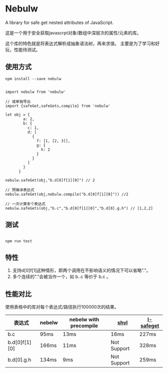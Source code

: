# Nebulw

A library for safe get nested attributes of JavaScript.

这是一个用于安全获取javascrpt对象/数组中深层次的属性/元素的库。

这个库的特色就是将表达式解析成抽象语法树，再来求值。
主要是为了学习和好玩，性能待测试。

## 使用方式

```
npm install --save nebulw
```

```

import nebulw from 'nebulw'

// 或单独导出
import {safeGet,safeGets,compile} from 'nebulw'

let obj = {
        a: 2,
        b: {
          c: 1,
          d: [
            {
              f: [1, [2, 3]],
              g: {
                h: 2
              }
            }
          ]
        }
      }

nebulw.safeGet(obj,"b.d[0]f[1][0]") // 2

// 预编译表达式
nebulw.safeGet(obj,nebulw.compile("b.d[0]f[1][0]")) //2

// 一次计算多个表达式
nebulw.safeGets(obj,"b.c","b.d[0]f[1][0]","b.d[0].g.h") // [1,2,2]

```

## 测试

```

npm run test

```

## 特性

1. 支持d[0]f[1]这种情形，即两个调用在不影响语义的情况下可以省略"."。
2. 多个连续的"."会被当作一个，如 b..c 等价于 b.c 。

## 性能对比

使用表格中的库对每个表达式/路径执行100000次的结果。

|表达式|nebelw|nebelw with precompile|[shvl](https://github.com/robinvdvleuten/shvl)|[l-safeget](https://github.com/julyL/safeGethttps://github.com/julyL/safeGet)|
|-|-|-|-|-|
|b.c|95ms|13ms|16ms|227ms|
|b.d[0]f[1][0]|166ms|11ms|Not Support|328ms|
|b.d[0].g.h|134ms|9ms|Not Support|259ms|